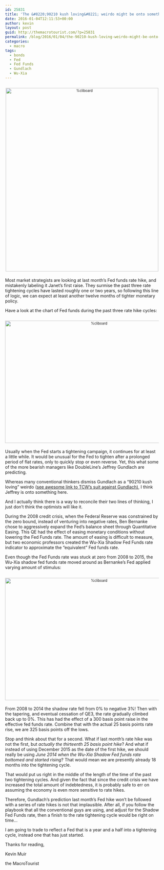 ```yaml
---
id: 25831
title: 'The &#8220;90210 kush loving&#8221; weirdo might be onto something'
date: 2016-01-04T12:11:53+00:00
author: kevin
layout: post
guid: http://themacrotourist.com/?p=25831
permalink: /blog/2016/01/04/the-90210-kush-loving-weirdo-might-be-onto-something/
categories:
  - macro
tags:
  - bonds
  - Fed
  - Fed Funds
  - Gundlach
  - Wu-Xia
---
```

<div style="width: image width px; font-size: 80%; text-align: center;">
  <a href="http://themacrotourist.com/pictures/YellenJan0416.png"><img class="size-full wp-image-14271" style="padding-top: 1.0em; padding-bottom: 0.5em;" src="http://themacrotourist.com/pictures/YellenJan0416.png" alt="%cliboard" width="500" height="600" /></a>
</div>

Most market strategists are looking at last month&#8217;s Fed funds rate hike, and mistakenly labeling it Janet&#8217;s first raise. They surmise the past three rate tightening cycles have lasted roughly one or two years, so following this line of logic, we can expect at least another twelve months of tighter monetary policy.

Have a look at the chart of Fed funds during the past three rate hike cycles:

<div style="width: image width px; font-size: 80%; text-align: center;">
  <a href="http://themacrotourist.com/pictures/FDTRJan0416.png"><img class="size-full wp-image-14271" style="padding-top: 1.0em; padding-bottom: 0.5em;" src="http://themacrotourist.com/pictures/FDTRJan0416.png" alt="%cliboard" width="600" height="400" /></a>
</div>

Usually when the Fed starts a tightening campaign, it continues for at least a little while. It would be unusual for the Fed to tighten after a prolonged period of flat rates, only to quickly stop or even reverse. Yet, this what some of the more bearish managers like DoubleLine&#8217;s Jeffrey Gundlach are predicting.

Whereas many conventional thinkers dismiss Gundlach as a &#8220;90210 kush loving&#8221; weirdo (<a href="http://dealbreaker.com/2010/01/jeffrey-gundlach-not-set-up-by-tcw-big-fan-of-dr-fellatio-series/" target="_blank">see awesome link to TCW&#8217;s suit against Gundlach)</a>, I think Jeffrey is onto something here.

And I actually think there is a way to reconcile their two lines of thinking, I just don&#8217;t think the optimists will like it.

During the 2008 credit crisis, when the Federal Reserve was constrained by the zero bound, instead of venturing into negative rates, Ben Bernanke chose to aggressively expand the Fed&#8217;s balance sheet through Quantitative Easing. This QE had the effect of easing monetary conditions without lowering the Fed Funds rate. The amount of easing is difficult to measure, but two economic professors created the Wu-Xia Shadow Fed Funds rate indicator to approximate the &#8220;equivalent&#8221; Fed funds rate.

Even though the Fed Funds rate was stuck at zero from 2008 to 2015, the Wu-Xia shadow fed funds rate moved around as Bernanke&#8217;s Fed applied varying amount of stimulus:

<div style="width: image width px; font-size: 80%; text-align: center;">
  <a href="http://themacrotourist.com/pictures/WUXIAJan0416.png"><img class="size-full wp-image-14271" style="padding-top: 1.0em; padding-bottom: 0.5em;" src="http://themacrotourist.com/pictures/WUXIAJan0416.png" alt="%cliboard" width="600" height="400" /></a>
</div>

From 2008 to 2014 the shadow rate fell from 0% to negative 3%! Then with the tapering, and eventual cessation of QE3, the rate gradually climbed back up to 0%. This has had the effect of a 300 basis point raise in the effective fed funds rate. Combine that with the actual 25 basis points rate rise, we are 325 basis points off the lows.

Stop and think about that for a second. What if last month&#8217;s rate hike was not the first, but _actually the thirteenth 25 basis point hike_? And what if instead of using December 2015 as the date of the first hike, we should really be using _June 2014 when the Wu-Xia Shadow Fed funds rate bottomed and started rising_? That would mean we are presently already 18 months into the tightening cycle.

That would put us right in the middle of the length of the time of the past two tightening cycles. And given the fact that since the credit crisis we have increased the total amount of indebtedness, it is probably safe to err on assuming the economy is even more sensitive to rate hikes.

Therefore, Gundlach&#8217;s prediction last month&#8217;s Fed hike won&#8217;t be followed with a series of rate hikes is not that implausible. After all, if you follow the playbook that all the conventional guys are using, and adjust for the Shadow Fed Funds rate, then a finish to the rate tightening cycle would be right on time&#8230;

I am going to trade to reflect a Fed that is a year and a half into a tightening cycle, instead one that has just started.

Thanks for reading,
  
Kevin Muir
  
the MacroTourist